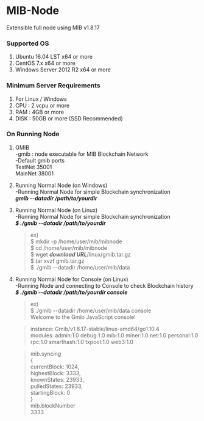 # MIB-Node
Extensible full node using MIB v1.8.17



### Supported OS
1. Ubuntu 16.04 LST x64 or more
2. CentOS 7.x x64 or more
3. Windows Server 2012 R2 x64 or more

### Minimum Server Requirements
1. For Linux / Windows 
2. CPU : 2 vcpu or more
3. RAM : 4GB or more
4. DISK : 50GB or more (SSD Recommended)

### On Running Node
1. GMIB  
  -gmib : node executable for MIB Blockchain Network  
  -Default gmib ports  
    TestNet   35001  
    MainNet  38001  

2. Running Normal Node (on Windows)  
  -Running Normal Node for simple Blockchain synchronization  
   ***gmib --datadir /path/to/yourdir***  

3. Running Normal Node (on Linux)  
  -Running Normal Node for simple Blockchain synchronization  
   ***$ ./gmib --datadir /path/to/yourdir***  
   
   >ex)  
   >$ mkdir -p /home/user/mib/mibnode  
   >$ cd /home/user/mib/mibnode  
   >$ wget ***download URL***/linux/gmib.tar.gz  
   >$ tar xvzf gmib.tar.gz  
   >$ ./gmib --datadir /home/user/mib/data  

4. Running Normal Node for Console (on Linux)  
  -Running Node and connecting to Console to check Blockchain history  
   ***$ ./gmib --datadir /path/to/yourdir console***  

   >ex)  
   >$ ./gmib --datadir /home/user/mib/data console  
   >Welcome to the Gmib JavaScript console!  

   >instance: Gmib/v1.8.17-stable/linux-amd64/go1.10.4  
   >modules: admin:1.0 debug:1.0 mib:1.0 miner:1.0 net:1.0 personal:1.0 rpc:1.0 smarthash:1.0 txpool:1.0 web3:1.0  

   > mib.syncing  
   {  
     currentBlock: 1024,  
     highestBlock: 3333,  
     knownStates: 23933,  
     pulledStates: 23933,  
     startingBlock: 0  
   }  
   > mib.blockNumber  
   3333  
